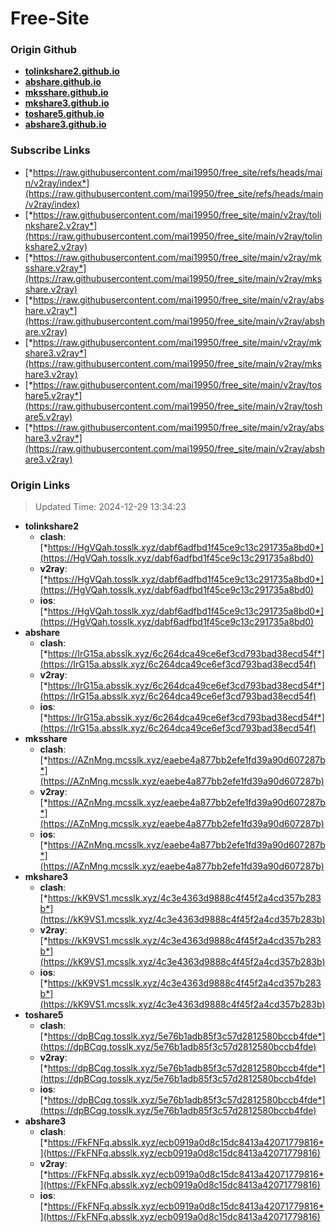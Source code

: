 # Free-Site

### Origin Github

- [**tolinkshare2.github.io**](https://github.com/tolinkshare2/tolinkshare2.github.io)
- [**abshare.github.io**](https://github.com/abshare/abshare.github.io)
- [**mksshare.github.io**](https://github.com/mksshare/mksshare.github.io)
- [**mkshare3.github.io**](https://github.com/mkshare3/mkshare3.github.io)
- [**toshare5.github.io**](https://github.com/toshare5/toshare5.github.io)
- [**abshare3.github.io**](https://github.com/abshare3/abshare3.github.io)

### Subscribe Links

- [*https://raw.githubusercontent.com/mai19950/free_site/refs/heads/main/v2ray/index*](https://raw.githubusercontent.com/mai19950/free_site/refs/heads/main/v2ray/index)
- [*https://raw.githubusercontent.com/mai19950/free_site/main/v2ray/tolinkshare2.v2ray*](https://raw.githubusercontent.com/mai19950/free_site/main/v2ray/tolinkshare2.v2ray)
- [*https://raw.githubusercontent.com/mai19950/free_site/main/v2ray/mksshare.v2ray*](https://raw.githubusercontent.com/mai19950/free_site/main/v2ray/mksshare.v2ray)
- [*https://raw.githubusercontent.com/mai19950/free_site/main/v2ray/abshare.v2ray*](https://raw.githubusercontent.com/mai19950/free_site/main/v2ray/abshare.v2ray)
- [*https://raw.githubusercontent.com/mai19950/free_site/main/v2ray/mkshare3.v2ray*](https://raw.githubusercontent.com/mai19950/free_site/main/v2ray/mkshare3.v2ray)
- [*https://raw.githubusercontent.com/mai19950/free_site/main/v2ray/toshare5.v2ray*](https://raw.githubusercontent.com/mai19950/free_site/main/v2ray/toshare5.v2ray)
- [*https://raw.githubusercontent.com/mai19950/free_site/main/v2ray/abshare3.v2ray*](https://raw.githubusercontent.com/mai19950/free_site/main/v2ray/abshare3.v2ray)

### Origin Links

> Updated Time: 2024-12-29 13:34:23

- **tolinkshare2**
  - **clash**: [*https://HgVQah.tosslk.xyz/dabf6adfbd1f45ce9c13c291735a8bd0*](https://HgVQah.tosslk.xyz/dabf6adfbd1f45ce9c13c291735a8bd0)
  - **v2ray**: [*https://HgVQah.tosslk.xyz/dabf6adfbd1f45ce9c13c291735a8bd0*](https://HgVQah.tosslk.xyz/dabf6adfbd1f45ce9c13c291735a8bd0)
  - **ios**: [*https://HgVQah.tosslk.xyz/dabf6adfbd1f45ce9c13c291735a8bd0*](https://HgVQah.tosslk.xyz/dabf6adfbd1f45ce9c13c291735a8bd0)
- **abshare**
  - **clash**: [*https://IrG15a.absslk.xyz/6c264dca49ce6ef3cd793bad38ecd54f*](https://IrG15a.absslk.xyz/6c264dca49ce6ef3cd793bad38ecd54f)
  - **v2ray**: [*https://IrG15a.absslk.xyz/6c264dca49ce6ef3cd793bad38ecd54f*](https://IrG15a.absslk.xyz/6c264dca49ce6ef3cd793bad38ecd54f)
  - **ios**: [*https://IrG15a.absslk.xyz/6c264dca49ce6ef3cd793bad38ecd54f*](https://IrG15a.absslk.xyz/6c264dca49ce6ef3cd793bad38ecd54f)
- **mksshare**
  - **clash**: [*https://AZnMng.mcsslk.xyz/eaebe4a877bb2efe1fd39a90d607287b*](https://AZnMng.mcsslk.xyz/eaebe4a877bb2efe1fd39a90d607287b)
  - **v2ray**: [*https://AZnMng.mcsslk.xyz/eaebe4a877bb2efe1fd39a90d607287b*](https://AZnMng.mcsslk.xyz/eaebe4a877bb2efe1fd39a90d607287b)
  - **ios**: [*https://AZnMng.mcsslk.xyz/eaebe4a877bb2efe1fd39a90d607287b*](https://AZnMng.mcsslk.xyz/eaebe4a877bb2efe1fd39a90d607287b)
- **mkshare3**
  - **clash**: [*https://kK9VS1.mcsslk.xyz/4c3e4363d9888c4f45f2a4cd357b283b*](https://kK9VS1.mcsslk.xyz/4c3e4363d9888c4f45f2a4cd357b283b)
  - **v2ray**: [*https://kK9VS1.mcsslk.xyz/4c3e4363d9888c4f45f2a4cd357b283b*](https://kK9VS1.mcsslk.xyz/4c3e4363d9888c4f45f2a4cd357b283b)
  - **ios**: [*https://kK9VS1.mcsslk.xyz/4c3e4363d9888c4f45f2a4cd357b283b*](https://kK9VS1.mcsslk.xyz/4c3e4363d9888c4f45f2a4cd357b283b)
- **toshare5**
  - **clash**: [*https://dpBCqg.tosslk.xyz/5e76b1adb85f3c57d2812580bccb4fde*](https://dpBCqg.tosslk.xyz/5e76b1adb85f3c57d2812580bccb4fde)
  - **v2ray**: [*https://dpBCqg.tosslk.xyz/5e76b1adb85f3c57d2812580bccb4fde*](https://dpBCqg.tosslk.xyz/5e76b1adb85f3c57d2812580bccb4fde)
  - **ios**: [*https://dpBCqg.tosslk.xyz/5e76b1adb85f3c57d2812580bccb4fde*](https://dpBCqg.tosslk.xyz/5e76b1adb85f3c57d2812580bccb4fde)
- **abshare3**
  - **clash**: [*https://FkFNFq.absslk.xyz/ecb0919a0d8c15dc8413a42071779816*](https://FkFNFq.absslk.xyz/ecb0919a0d8c15dc8413a42071779816)
  - **v2ray**: [*https://FkFNFq.absslk.xyz/ecb0919a0d8c15dc8413a42071779816*](https://FkFNFq.absslk.xyz/ecb0919a0d8c15dc8413a42071779816)
  - **ios**: [*https://FkFNFq.absslk.xyz/ecb0919a0d8c15dc8413a42071779816*](https://FkFNFq.absslk.xyz/ecb0919a0d8c15dc8413a42071779816)
